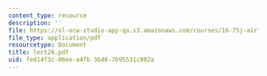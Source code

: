 ```yaml
---
content_type: resource
description: ''
file: https://ol-ocw-studio-app-qa.s3.amazonaws.com/courses/16-75j-airline-management-spring-2006/fe814f3c06eea4fb36467695531c802a_lect26.pdf
file_type: application/pdf
resourcetype: Document
title: lect26.pdf
uid: fe814f3c-06ee-a4fb-3646-7695531c802a
---
```

